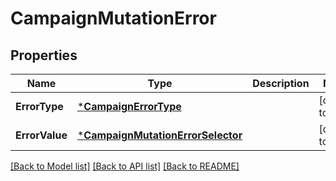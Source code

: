 # CampaignMutationError

## Properties
Name | Type | Description | Notes
------------ | ------------- | ------------- | -------------
**ErrorType** | [***CampaignErrorType**](CampaignErrorType.md) |  | [default to null]
**ErrorValue** | [***CampaignMutationErrorSelector**](CampaignMutationErrorSelector.md) |  | [default to null]

[[Back to Model list]](../README.md#documentation-for-models) [[Back to API list]](../README.md#documentation-for-api-endpoints) [[Back to README]](../README.md)

